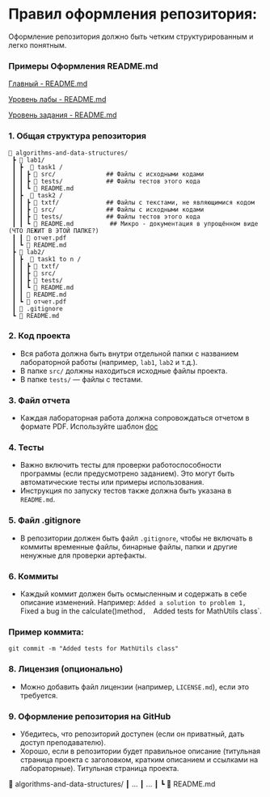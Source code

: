 
# Правил оформления репозитория:
Оформление репозитория должно быть четким структурированным и легко понятным.


### Примеры Оформления README.md

[Главный - README.md ](README/lab.md)

[Уровень лабы  - README.md ](README/lab.md)

[Уровень задания  - README.md ](README/task.md)

### 1. **Общая структура репозитория**

```
📁 algorithms-and-data-structures/
 ┣ 📁 lab1/
 ┃ ┣  📁 task1 /
 ┃ ┃ ┣ 📁 src/              ## Файлы с исходными кодами
 ┃ ┃ ┣ 📁 tests/            ## Файлы тестов этого кода
 ┃ ┃ ┗ 📜 README.md 
 ┃ ┣  📁 task2 /
 ┃ ┃ ┣ 📁 txtf/             ## Файлы с текстами, не являющимися кодом
 ┃ ┃ ┣ 📁 src/              ## Файлы с исходными кодами
 ┃ ┃ ┣ 📁 tests/            ## Файлы тестов этого кода
 ┃ ┃ ┗ 📜 README.md          ## Микро - документация в упрощённом виде (ЧТО ЛЕЖИТ В ЭТОЙ ПАПКЕ?)
 ┃ ┃ 📄 отчет.pdf
 ┃ ┗ 📜 README.md
 ┣ 📁 lab2/
 ┃ ┣  📁 task1 to n /
 ┃ ┃ ┣ 📁 txtf/
 ┃ ┃ ┣ 📁 src/
 ┃ ┃ ┣ 📁 tests/
 ┃ ┃ ┗ 📜 README.md
 ┃ ┃ 📜 README.md
 ┃ ┗ 📄 отчет.pdf
 ┃ 📜 .gitignore
 ┗ 📜 README.md
```

### 2. **Код проекта**
- Вся работа должна быть внутри отдельной папки с названием лабораторной работы (например, `lab1`, `lab2` и т.д.).
- В папке `src/` должны находиться исходные файлы проекта.
- В папке `tests/` — файлы с тестами.

### 3. **Файл отчета**
- Каждая лабораторная работа должна сопровождаться отчетом в формате PDF.
Используйте шаблон [doc](<Эталонный шаблон отчета по АИСД.docx>) 

### 4. **Тесты**
- Важно включить тесты для проверки работоспособности программы (если предусмотрено заданием). Это могут быть автоматические тесты или примеры использования.
- Инструкция по запуску тестов также должна быть указана в `README.md`.

### 5. **Файл .gitignore**
- В репозитории должен быть файл `.gitignore`, чтобы не включать в коммиты временные файлы, 
бинарные файлы, папки и другие ненужные для проверки артефакты.

### 6. **Коммиты**
- Каждый коммит должен быть осмысленным и содержать в себе описание изменений. 
Например:  `Added a solution to problem 1, 
    `Fixed a bug in the calculate()method`, 
    `Added tests for MathUtils class`.
  
### Пример коммита:
```
git commit -m "Added tests for MathUtils class"
```
### 8. **Лицензия (опционально)**
- Можно добавить файл лицензии (например, `LICENSE.md`), если это требуется.

### 9. **Оформление репозитория на GitHub**
- Убедитесь, что репозиторий доступен (если он приватный, дать доступ преподавателю).
- Хорошо, если в репозитории будет правильное описание (титульная страница проекта с заголовком, кратким описанием и ссылками на лабораторные).
Титульная страница проекта.  

📁 algorithms-and-data-structures/
 ┃ ...
 ┃ ...
 ┃ 
 ┗ 📜 README.md
